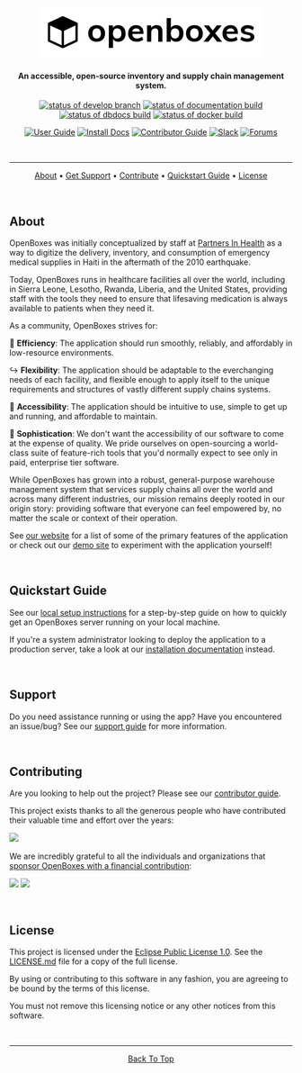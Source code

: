 <div align="center">
  <a href="https://www.openboxes.com">
    <img src="/docs/assets/img/logo-full-rounded.png" alt="OpenBoxes logo">
  </a>
  <h4>An accessible, open-source inventory and supply chain management system.</h4>

  [![status of develop branch](https://github.com/openboxes/openboxes/actions/workflows/on-change.yml/badge.svg)](https://github.com/openboxes/openboxes/actions/workflows/on-change.yml)
  [![status of documentation build](https://readthedocs.org/projects/openboxes/badge/?version=develop)](https://readthedocs.org/projects/openboxes/?badge=develop)
  [![status of dbdocs build](https://github.com/openboxes/openboxes/actions/workflows/dbdocs.yml/badge.svg)](https://github.com/openboxes/openboxes/actions/workflows/dbdocs.yml)
  [![status of docker build](https://github.com/openboxes/openboxes/actions/workflows/docker-image.yml/badge.svg)](https://github.com/openboxes/openboxes/actions/workflows/docker-image.yml)

  [![User Guide](https://img.shields.io/badge/user%20guide-blue?style=for-the-badge&logo=helpscout&logoColor=white)](https://help.openboxes.com/)
  [![Install Docs](https://img.shields.io/badge/install%20docs-limegreen?style=for-the-badge&logo=materialformkdocs&logoColor=white)](https://docs.openboxes.com/en/latest/)
  [![Contributor Guide](https://img.shields.io/badge/contributor%20guide-grey?style=for-the-badge&logo=gitbook&logoColor=white)](https://openboxes.gitbook.io/contributor-guide/)
  [![Slack](https://img.shields.io/badge/Slack-4A154B?style=for-the-badge&logo=slack&logoColor=white)](http://slack-signup.openboxes.com/)
  [![Forums](https://img.shields.io/badge/support%20forums-orange?style=for-the-badge&logo=discourse&logoColor=white)](https://community.openboxes.com/)

  <br>
  <hr>

  <p>
    <a href="#about">About</a> •
    <a href="#support">Get Support</a> •
    <a href="#contributing">Contribute</a> •
    <a href="#quickstart-guide">Quickstart Guide</a> •
    <a href="#license">License</a>
  </p>
</div>

<br>

## About
OpenBoxes was initially conceptualized by staff at [Partners In Health](https://www.pih.org/article/need-know-openboxes-and-supply-chain) as a way to digitize the delivery, inventory, and consumption of emergency medical supplies in Haiti in the aftermath of the 2010 earthquake.

Today, OpenBoxes runs in healthcare facilities all over the world, including in Sierra Leone, Lesotho, Rwanda, Liberia, and the United States, providing staff with the tools they need to ensure that lifesaving medication is always available to patients when they need it.

As a community, OpenBoxes strives for:

🚀 **Efficiency**: The application should run smoothly, reliably, and affordably in low-resource environments.

↪️ **Flexibility**: The application should be adaptable to the everchanging needs of each facility, and flexible enough to apply itself to the unique requirements and structures of vastly different supply chains systems.

🤝 **Accessibility**: The application should be intuitive to use, simple to get up and running, and affordable to maintain.

🎩 **Sophistication**: We don't want the accessibility of our software to come at the expense of quality. We pride ourselves on open-sourcing a world-class suite of feature-rich tools that you'd normally expect to see only in paid, enterprise tier software.

While OpenBoxes has grown into a robust, general-purpose warehouse management system that services supply chains all over the world and across many different industries, our mission remains deeply rooted in our origin story: providing software that everyone can feel empowered by, no matter the scale or context of their operation. 

See [our website](https://openboxes.com/features/) for a list of some of the primary features of the application or check out our [demo site](https://demo.openboxes.com/openboxes/auth/signup) to experiment with the application yourself!

<br>


## Quickstart Guide
See our [local setup instructions](https://openboxes.gitbook.io/contributor-guide/software-development/onboarding/running-openboxes-locally) for a step-by-step guide on how to quickly get an OpenBoxes server running on your local machine.

If you're a system administrator looking to deploy the application to a production server, take a look at our [installation documentation](http://docs.openboxes.com/en/latest/installation/) instead.

<br>

## Support
Do you need assistance running or using the app? Have you encountered an issue/bug? See our [support guide](/SUPPORT.md) for more information.

<br>

## Contributing
Are you looking to help out the project? Please see our [contributor guide](https://openboxes.gitbook.io/contributor-guide/).

This project exists thanks to all the generous people who have contributed their valuable time and effort over the years:

<a href="https://github.com/openboxes/openboxes/graphs/contributors"><img src="https://opencollective.com/openboxes/contributors.svg?width=890&button=false" /></a>

We are incredibly grateful to all the individuals and organizations that [sponsor OpenBoxes with a financial contribution](https://opencollective.com/openboxes/contribute):

<a href="https://opencollective.com/openboxes"><img src="https://opencollective.com/openboxes/individuals.svg?button=false"></a>
<a href="https://opencollective.com/openboxes"><img src="https://opencollective.com/openboxes/organizations.svg"></a>

<br>

## License
This project is licensed under the [Eclipse Public License 1.0](https://opensource.org/license/epl-1-0). See the [LICENSE.md](/LICENSE.md) file for a copy of the full license.

By using or contributing to this software in any fashion, you are agreeing to be bound by the terms of this license.

You must not remove this licensing notice or any other notices from this software.

<div align="center">
  <br>
  <hr>
  <a href="#">Back To Top</a>
</div>